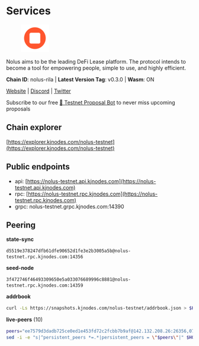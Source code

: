 # Services

<figure><img src="https://raw.githubusercontent.com/kj89/cosmos-images/main/logos/nolus.png" alt=""><figcaption></figcaption></figure>

Nolus aims to be the leading DeFi Lease platform. The protocol  intends to become a tool for empowering people, simple to use, and highly efficient.

**Chain ID**: nolus-rila | **Latest Version Tag**: v0.3.0 | **Wasm**: ON

[Website](https://www.nolus.io) | [Discord](https://discord.gg/nolus-protocol) | [Twitter](https://twitter.com/NolusProtocol)



Subscribe to our free [🤖 Testnet Proposal Bot](https://t.me/kjnodes_testnet_proposal_bot) to never miss upcoming proposals


## Chain explorer
[https://explorer.kjnodes.com/nolus-testnet](https://explorer.kjnodes.com/nolus-testnet)

## Public endpoints

* api: [https://nolus-testnet.api.kjnodes.com](https://nolus-testnet.api.kjnodes.com)
* rpc: [https://nolus-testnet.rpc.kjnodes.com](https://nolus-testnet.rpc.kjnodes.com)
* grpc: nolus-testnet.grpc.kjnodes.com:14390

## Peering

**state-sync**

```text
d5519e378247dfb61dfe90652d1fe3e2b3005a5b@nolus-testnet.rpc.kjnodes.com:14356
```

**seed-node**

```text
3f472746f46493309650e5a033076689996c8881@nolus-testnet.rpc.kjnodes.com:14359
```

**addrbook**
```bash
curl -Ls https://snapshots.kjnodes.com/nolus-testnet/addrbook.json > $HOME/.nolus/config/addrbook.json
```

**live-peers** (10)
```bash
peers="ee7579d3dadb725ce0ed1e453fd72c2fcbb7b9af@142.132.208.26:26356,0760923eff6e1e890a55e3c3d6b1330d60c2f870@185.246.86.152:26656,7a1fc4d1cc0ffec7db6a2a15496136e62561b162@161.97.146.108:26656,fcb82df30d2056c3af024fb389e173d683fe8229@65.108.105.48:19756,d5519e378247dfb61dfe90652d1fe3e2b3005a5b@65.109.68.190:14356,15cd61c8528611d1192ee06578cd6f5054645a0e@46.101.115.206:55666,1a6e1ad836c993a1a33e7923a5387acdd1c9b590@65.109.90.171:31656,b19bd98f29fefc0c78e6b16b02e652a2148d3bfe@91.223.3.144:26556,646d17dc6126bfe79eaeb2b95964323f198c9d3c@65.109.53.60:28656,73176af073e4f89609db7aa4ec3561ce1b98d308@85.10.193.246:32656"
sed -i -e "s|^persistent_peers *=.*|persistent_peers = \"$peers\"|" $HOME/.nolus/config/config.toml
```
